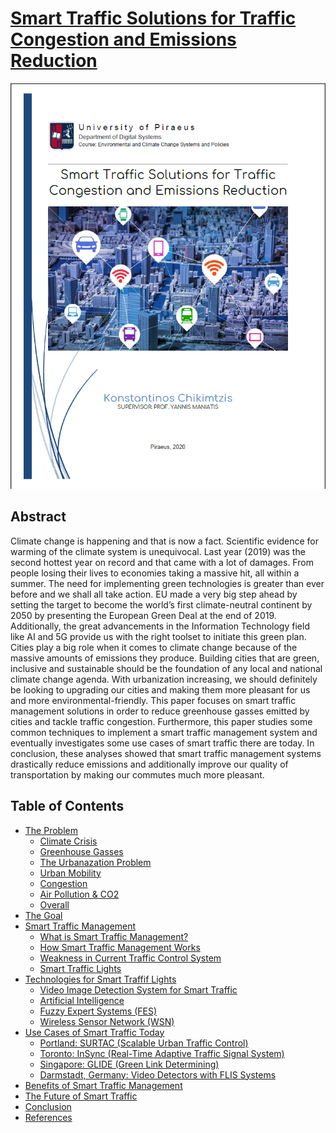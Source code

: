 # [Smart Traffic Solutions for Traffic Congestion and Emissions Reduction](https://docdro.id/HCokmix)

![Cover](img/cover.png)

## Abstract

Climate change is happening and that is now a fact. Scientific evidence for warming of the climate system is unequivocal. Last year (2019) was the second hottest year on record and that came with a lot of damages. From people losing their lives to economies taking a massive hit, all within a summer. The need for implementing green technologies is greater than ever before and we shall all take action. EU made a very big step ahead by setting the target to become the world’s first climate-neutral continent by 2050 by presenting the European Green Deal at the end of 2019. Additionally, the great advancements in the Information Technology field like AI and 5G provide us with the right toolset to initiate this green plan.
Cities play a big role when it comes to climate change because of the massive amounts of emissions they produce. Building cities that are green, inclusive and sustainable should be the foundation of any local and national climate change agenda. With urbanization increasing, we should definitely be looking to upgrading our cities and making them more pleasant for us and more environmental-friendly. This paper focuses on smart traffic management solutions in order to reduce greenhouse gasses emitted by cities and tackle traffic congestion. Furthermore, this paper studies some common techniques to implement a smart traffic management system and eventually investigates some use cases of smart traffic there are today.
In conclusion, these analyses showed that smart traffic management systems drastically reduce emissions and additionally improve our quality of transportation by making our commutes much more pleasant.

## Table of Contents

- [The Problem](https://www.docdroid.net/HCokmix/smart-traffic-solutions-for-traffic-congestion-and-emissions-reduction.pdf#page=4)
  - [Climate Crisis](https://www.docdroid.net/HCokmix/smart-traffic-solutions-for-traffic-congestion-and-emissions-reduction.pdf#page=5)
  - [Greenhouse Gasses](https://www.docdroid.net/HCokmix/smart-traffic-solutions-for-traffic-congestion-and-emissions-reduction.pdf#page=6)
  - [The Urbanazation Problem](https://www.docdroid.net/HCokmix/smart-traffic-solutions-for-traffic-congestion-and-emissions-reduction.pdf#page=8)
  - [Urban Mobility](https://www.docdroid.net/HCokmix/smart-traffic-solutions-for-traffic-congestion-and-emissions-reduction.pdf#page=12)
  - [Congestion](https://www.docdroid.net/HCokmix/smart-traffic-solutions-for-traffic-congestion-and-emissions-reduction.pdf#page=13)
  - [Air Pollution & CO2](https://www.docdroid.net/HCokmix/smart-traffic-solutions-for-traffic-congestion-and-emissions-reduction.pdf#page=14)
  - [Overall](https://www.docdroid.net/HCokmix/smart-traffic-solutions-for-traffic-congestion-and-emissions-reduction.pdf#page=15)
- [The Goal](https://www.docdroid.net/HCokmix/smart-traffic-solutions-for-traffic-congestion-and-emissions-reduction.pdf#page=17)
- [Smart Traffic Management](https://www.docdroid.net/HCokmix/smart-traffic-solutions-for-traffic-congestion-and-emissions-reduction.pdf#page=19)
  - [What is Smart Traffic Management?](https://www.docdroid.net/HCokmix/smart-traffic-solutions-for-traffic-congestion-and-emissions-reduction.pdf#page=20)
  - [How Smart Traffic Management Works](https://www.docdroid.net/HCokmix/smart-traffic-solutions-for-traffic-congestion-and-emissions-reduction.pdf#page=22)
  - [Weakness in Current Traffic Control System](https://www.docdroid.net/HCokmix/smart-traffic-solutions-for-traffic-congestion-and-emissions-reduction.pdf#page=24)
  - [Smart Traffic Lights](https://www.docdroid.net/HCokmix/smart-traffic-solutions-for-traffic-congestion-and-emissions-reduction.pdf#page=25)
- [Technologies for Smart Traffif Lights](https://www.docdroid.net/HCokmix/smart-traffic-solutions-for-traffic-congestion-and-emissions-reduction.pdf#page=27)
  - [Video Image Detection System for Smart Traffic](https://www.docdroid.net/HCokmix/smart-traffic-solutions-for-traffic-congestion-and-emissions-reduction.pdf#page=28)
  - [Artificial Intelligence](https://www.docdroid.net/HCokmix/smart-traffic-solutions-for-traffic-congestion-and-emissions-reduction.pdf#page=29)
  - [Fuzzy Expert Systems (FES)](https://www.docdroid.net/HCokmix/smart-traffic-solutions-for-traffic-congestion-and-emissions-reduction.pdf#page=31)
  - [Wireless Sensor Network (WSN)](https://www.docdroid.net/HCokmix/smart-traffic-solutions-for-traffic-congestion-and-emissions-reduction.pdf#page=33)
- [Use Cases of Smart Traffic Today](https://www.docdroid.net/HCokmix/smart-traffic-solutions-for-traffic-congestion-and-emissions-reduction.pdf#page=36)
  - [Portland: SURTAC (Scalable Urban Traffic Control)](https://www.docdroid.net/HCokmix/smart-traffic-solutions-for-traffic-congestion-and-emissions-reduction.pdf#page=37)
  - [Toronto: InSync (Real-Time Adaptive Traffic Signal System)](https://www.docdroid.net/HCokmix/smart-traffic-solutions-for-traffic-congestion-and-emissions-reduction.pdf#page=41)
  - [Singapore: GLIDE (Green Link Determining)](https://www.docdroid.net/HCokmix/smart-traffic-solutions-for-traffic-congestion-and-emissions-reduction.pdf#page=45)
  - [Darmstadt, Germany: Video Detectors with FLIS Systems](https://www.docdroid.net/HCokmix/smart-traffic-solutions-for-traffic-congestion-and-emissions-reduction.pdf#page=47)
- [Benefits of Smart Traffic Management](https://www.docdroid.net/HCokmix/smart-traffic-solutions-for-traffic-congestion-and-emissions-reduction.pdf#page=51)
- [The Future of Smart Traffic](https://www.docdroid.net/HCokmix/smart-traffic-solutions-for-traffic-congestion-and-emissions-reduction.pdf#page=54)
- [Conclusion](https://www.docdroid.net/HCokmix/smart-traffic-solutions-for-traffic-congestion-and-emissions-reduction.pdf#page=55)
- [References](https://www.docdroid.net/HCokmix/smart-traffic-solutions-for-traffic-congestion-and-emissions-reduction.pdf#page=56)
